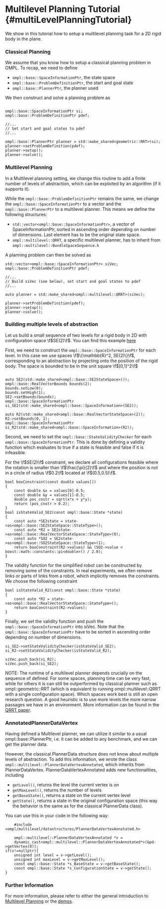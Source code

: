 # Multilevel Planning Tutorial {#multiLevelPlanningTutorial}

We show in this tutorial how to setup a multilevel planning task for a 2D rigid body in the plane. 

### Classical Planning 
We assume that you know how to setup a classical planning problem in OMPL. To recap, we need to define  
- `ompl::base::SpaceInformationPtr`, the state space
- `ompl::base::ProblemDefinitionPtr`, the start and goal state
- `ompl::base::PlannerPtr`, the planner used

We then construct and solve a planning problem as

~~~{.cpp}

ompl::base::SpaceInformationPtr si;
ompl::base::ProblemDefinitionPtr pdef; 

//...
// Set start and goal states to pdef
//...

ompl::base::PlannerPtr planner = std::make_shared<geometric::RRT>(si);
planner->setProblemDefinition(pdef);
planner->setup();
planner->solve();

~~~

### Multilevel Planning 

In a Multilevel planning setting, we change this routine to add a finite
number of levels of abstraction, which can be exploited by an algorithm (if it
supports it).

While the `ompl::base::ProblemDefinitionPtr` remains the same, we change the `ompl::base::SpaceInformationPtr` to a vector and the `ompl::base::PlannerPtr` to a multilevel planner. This means we define the following structures:

- `std::vector<ompl::base::SpaceInformationPtr>`, a vector of
  SpaceInformationPtr, sorted in
  ascending order depending on number of dimensions. Last element has to be the
original state space.
- `ompl::multilevel::QRRT`, a specific multilevel planner, has to inherit from `ompl::multilevel::BundleSpaceSequence.h`

A planning problem can then be solved as

~~~{.cpp}
std::vector<ompl::base::SpaceInformationPtr> siVec; 
ompl::base::ProblemDefinitionPtr pdef; 

//...
// Build siVec (see below), set start and goal states to pdef
//...

auto planner = std::make_shared<ompl::multilevel::QRRT>(siVec);

planner->setProblemDefinition(pdef);
planner->setup();
planner->solve();
~~~

### Building multiple levels of abstraction

Let us build a small sequence of two levels for a rigid body in 2D with
configuration space 
\f$SE(2)\f$. You can find this example [here](MultiLevelPlanningRigidBody2D_8cpp_source.html)

First, we need to construct the `ompl::base::SpaceInformationPtr` for each level. In
this case we use spaces
\f$\{\mathbb{R}^2, SE(2)\}\f$, corresponding to an abstraction by projecting
onto the position of the rigid body. The space is bounded to be in the unit square
\f$[0,1]^2\f$

~~~{.cpp}

auto SE2(std::make_shared<ompl::base::SE2StateSpace>());
ompl::base::RealVectorBounds bounds(2);
bounds.setLow(0);
bounds.setHigh(1);
SE2->setBounds(bounds);
ompl::base::SpaceInformationPtr si_SE2(std::make_shared<ompl::base::SpaceInformation>(SE2));

auto R2(std::make_shared<ompl::base::RealVectorStateSpace>(2));
R2->setBounds(0, 1);
ompl::base::SpaceInformationPtr si_R2(std::make_shared<ompl::base::SpaceInformation>(R2));
~~~

Second, we need to set the `ompl::base::StateValidityChecker` for each
`ompl::base::SpaceInformationPtr`. This is done by defining a validity function
which evaluates to true if a state is feasible and false if it is infeasible. 

For the \f$SE(2)\f$ constraint, we declare all configurations feasible where the
rotation is smaller than \f$\frac{\pi}{2}\f$ and where the position is not in a
circle of radius \f$0.2\f$ located at \f$(0.5,0.5)\f$.

~~~{.cpp}
bool boxConstraint(const double values[])
{
    const double &x = values[0]-0.5;
    const double &y = values[1]-0.5;
    double pos_cnstr = sqrt(x*x + y*y);
    return (pos_cnstr > 0.2);
}
bool isStateValid_SE2(const ompl::base::State *state) 
{
    const auto *SE2state = state->as<ompl::base::SE2StateSpace::StateType>();
    const auto *R2 = SE2state->as<ompl::base::RealVectorStateSpace::StateType>(0);
    const auto *SO2 = SE2state->as<ompl::base::SO2StateSpace::StateType>(1);
    return boxConstraint(R2->values) && (SO2->value < boost::math::constants::pi<double>() / 2.0);
}
~~~

The validity function for the simplified robot can be constructed by removing some of the constraints. In real experiments, we often remove links or parts of links from a robot, which implicitly removes the constraints. We choose the following constraint

~~~{.cpp}
bool isStateValid_R2(const ompl::base::State *state) 
{ 
    const auto *R2 = state->as<ompl::base::RealVectorStateSpace::StateType>();
    return boxConstraint(R2->values);
}
~~~

Finally, we set the validity function and push the
`ompl::base::SpaceInformationPtr` into siVec. Note that the
`ompl::base::SpaceInformationPtr` have to be sorted in ascending order depending
on number of dimensions. 

~~~{.cpp}
si_SE2->setStateValidityChecker(isStateValid_SE2);
si_R2->setStateValidityChecker(isStateValid_R2);

siVec.push_back(si_R2);
siVec.push_back(si_SE2);
~~~

NOTE: The runtime of a multilevel planner depends crucially on the sequence
of defined. For some spaces, planning time can be very fast,
while for others it is can still be outperformed by classical planner such as
ompl::geometric::RRT (which is equivalent to running ompl::multilevel::QRRT with
a single configuration space). Which spaces work best is still an open research
question. A good heuristic is to use more levels the more narrow
passages we have in an environment. More information can be found in the [QRRT
paper](https://arxiv.org/abs/1906.01350).

### AnnotatedPlannerDataVertex

Having defined a Multilevel planner, we can utilize it similar to a usual
ompl::base::PlannerPtr, i.e. it can be added to any benchmark, and we can get
the planner data.

However, the classical PlannerData structure does not know about multiple levels
of abstraction. To add
this information, we wrote the class `ompl::multilevel::PlannerDataVertexAnnotated`, which
inherits from PlannerDataVertex. PlannerDataVertexAnnotated adds new
functionalities, including

- `getLevel()`, returns the level the current vertex is on
- `getMaxLevel()`, returns the number of levels
- `getBaseState()`, returns a state on the current
  vertex level
- `getState()`, returns a state in the original configuration space (this way
    the behavior is the same as for the classical PlannerData class).


You can use this in your code in the following way:

~~~{.cpp}
    #include <ompl/multilevel/datastructures/PlannerDataVertexAnnotated.h>

    ompl::multilevel::PlannerDataVertexAnnotated *v = 
    dynamic_cast<ompl::multilevel::PlannerDataVertexAnnotated*>(&pd->getVertex(0));
if(v!=nullptr){
    unsigned int level = v->getLevel();
    unsigned int maxLevel = v->getMaxLevel();
    const ompl::base::State *s_BaseState = v->getBaseState();
    const ompl::base::State *s_ConfigurationState = v->getState();
}
~~~
### Further Information

For more information, please refer to either the general introduction to [Multilevel Planning](multiLevelPlanning.html) or the [demos](group__demos.html).
